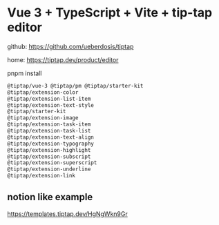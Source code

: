 # Vue 3 + TypeScript + Vite + tip-tap editor

github:
<https://github.com/ueberdosis/tiptap>

home:
<https://tiptap.dev/product/editor>

pnpm install 

```bash
@tiptap/vue-3 @tiptap/pm @tiptap/starter-kit
@tiptap/extension-color
@tiptap/extension-list-item
@tiptap/extension-text-style
@tiptap/starter-kit
@tiptap/extension-image
@tiptap/extension-task-item
@tiptap/extension-task-list
@tiptap/extension-text-align
@tiptap/extension-typography
@tiptap/extension-highlight
@tiptap/extension-subscript
@tiptap/extension-superscript
@tiptap/extension-underline
@tiptap/extension-link
```

## notion like example
<https://templates.tiptap.dev/HgNgWkn9Gr>

